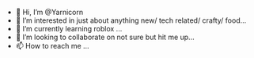 - 👋 Hi, I’m @Yarnicorn
- 👀 I’m interested in just about anything new/ tech related/ crafty/ food...
- 🌱 I’m currently learning roblox ...
- 💞️ I’m looking to collaborate on not sure but hit me up...
- 📫 How to reach me ...

<!---
Yarnicorn/Yarnicorn is a ✨ special ✨ repository because its `README.md` (this file) appears on your GitHub profile.
You can click the Preview link to take a look at your changes.
--->
